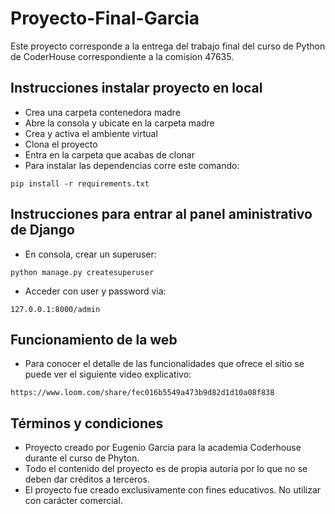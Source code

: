 # Proyecto-Final-Garcia
Este proyecto corresponde a la entrega del trabajo final del curso de Python de CoderHouse correspondiente a la comision 47635.

## Instrucciones instalar proyecto en local
+ Crea una carpeta contenedora madre
+ Abre la consola y ubicate en la carpeta madre
+ Crea y activa el ambiente virtual
+ Clona el proyecto
+ Entra en la carpeta que acabas de clonar
+ Para instalar las dependencias corre este comando:

```
pip install -r requirements.txt
```

## Instrucciones para entrar al panel aministrativo de Django
+ En consola, crear un superuser:
```
python manage.py createsuperuser
```
+ Acceder con user y password via:
```
127.0.0.1:8000/admin
```

## Funcionamiento de la web
+ Para conocer el detalle de las funcionalidades que ofrece el sitio se puede ver el siguiente video explicativo:

```
https://www.loom.com/share/fec016b5549a473b9d82d1d10a08f838
```

## Términos y condiciones
+ Proyecto creado por Eugenio Garcia para la academia Coderhouse durante el curso de Phyton.
+ Todo el contenido del proyecto es de propia autoría por lo que no se deben dar créditos a terceros.
+ El proyecto fue creado exclusivamente con fines educativos. No utilizar con carácter comercial.